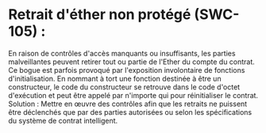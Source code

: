# Retrait d'éther non protégé (SWC-105) :
En raison de contrôles d'accès manquants ou insuffisants, les parties malveillantes peuvent retirer tout ou partie de l'Ether du compte du contrat.
Ce bogue est parfois provoqué par l'exposition involontaire de fonctions d'initialisation. En nommant à tort une fonction destinée à être un constructeur, le code du constructeur se retrouve dans le code d'octet d'exécution et peut être appelé par n'importe qui pour réinitialiser le contrat.
Solution : Mettre en œuvre des contrôles afin que les retraits ne puissent être déclenchés que par des parties autorisées ou selon les spécifications du système de contrat intelligent.
